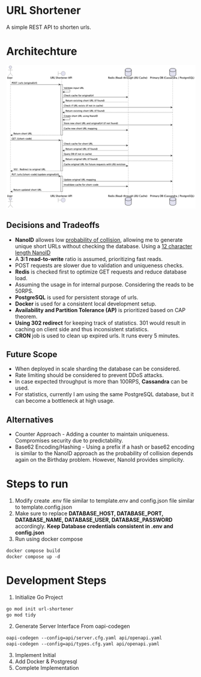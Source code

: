 # URL Shortener
A simple REST API to shorten urls. 

# Architechture
![URL Shortener Architecture](out/architechture/url-shortener/url-shortener.png)

## Decisions and Tradeoffs
* **NanoID** allowes low [probability of collision](https://en.wikipedia.org/wiki/Birthday_problem), allowing me to generate unique short URLs without checking the database. Using a [12 character length NanoID](https://alex7kom.github.io/nano-nanoid-cc/?alphabet=_-0123456789ABCDEFGHIJKLMNOPQRSTUVWXYZabcdefghijklmnopqrstuvwxyz&size=12&speed=25&speedUnit=second)
* A **3:1 read-to-write** ratio is assumed, prioritizing fast reads.
* POST requests are slower due to validation and uniqueness checks.
* **Redis** is checked first to optimize GET requests and reduce database load.
* Assuming the usage in for internal purpose. Considering the reads to be 50RPS.
* **PostgreSQL** is used for persistent storage of urls.
* **Docker** is used for a consistent local development setup.
* **Availability and Partition Tolerance (AP)** is prioritized based on CAP theorem.
* **Using 302 redirect** for keeping track of statistics. 301 would result in caching on client side and thus inconsistent statistics.
* **CRON** job is used to clean up expired urls. It runs every 5 minutes.

## Future Scope
* When deployed in scale sharding the database can be considered. 
* Rate limiting should be considered to prevent DDoS attacks. 
* In case expected throughput is more than 100RPS, **Cassandra** can be used.
* For statistics, currently I am using the same PostgreSQL database, but it can become a bottleneck at high usage. 

## Alternatives
* Counter Approach - Adding a counter to maintain uniqueness. Compromises security due to predictability.
* Base62 Encoding/Hashing - Using a prefix if a hash or base62 encoding is similar to the NanoID approach as the probability of collision depends again on the Birthday problem. However, NanoId provides simplicity.

# Steps to run

1. Modify create .env file similar to template.env and config.json file similar to template.config.json
2. Make sure to replace **DATABASE_HOST, DATABASE_PORT, DATABASE_NAME, DATABASE_USER, DATABASE_PASSWORD** accordingly. **Keep Database credentials consistent in .env and config.json**
3. Run using docker compose
```
docker compose build
docker compose up -d
```

# Development Steps
1. Initialize Go Project
```
go mod init url-shortener
go mod tidy
```
2. Generate Server Interface From oapi-codegen
```
oapi-codegen --config=api/server.cfg.yaml api/openapi.yaml
oapi-codegen --config=api/types.cfg.yaml api/openapi.yaml
```
3. Implement Initial
4. Add Docker & Postgresql
5. Complete Implementation

